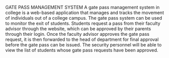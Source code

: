 GATE PASS MANAGEMENT SYSTEM
A gate pass management system in college is a web-based application that manages and tracks the movement of individuals out of a college campus. The gate pass system can be used to monitor the exit of students. Students request a pass from their faculty
advisor through the website, which can be approved by their parents through their login. Once the faculty advisor approves the gate pass request, it is then forwarded to the head of department for final approval before the gate pass can be issued. The security personnel will be able to view the list of students whose gate pass requests
have been approved.
